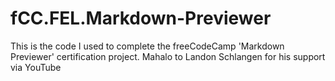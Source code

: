 # fCC.FEL.Markdown-Previewer
This is the code I used to complete the freeCodeCamp 'Markdown Previewer' certification project.  Mahalo to Landon Schlangen for his support via YouTube
